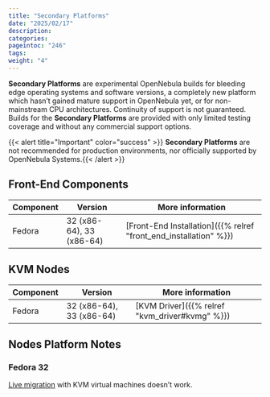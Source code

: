 ```yaml
---
title: "Secondary Platforms"
date: "2025/02/17"
description:
categories:
pageintoc: "246"
tags:
weight: "4"
---
```


<a id="secondary"></a>

<!--# Secondary Platforms -->

**Secondary Platforms** are experimental OpenNebula builds for bleeding edge operating systems and software versions, a completely new platform which hasn’t gained mature support in OpenNebula yet, or for non-mainstream CPU architectures. Continuity of support is not guaranteed. Builds for the **Secondary Platforms** are provided with only limited testing coverage and without any commercial support options.

{{< alert title="Important" color="success" >}}
**Secondary Platforms** are not recommended for production environments, nor officially supported by OpenNebula Systems.{{< /alert >}} 

## Front-End Components

| Component   | Version                  | More information                                                                                                                        |
|-------------|--------------------------|-----------------------------------------------------------------------------------------------------------------------------------------|
| Fedora      | 32 (x86-64), 33 (x86-64) | [Front-End Installation]({{% relref "front_end_installation" %}}) |

## KVM Nodes

| Component   | Version                  | More information                                                                                           |
|-------------|--------------------------|------------------------------------------------------------------------------------------------------------|
| Fedora      | 32 (x86-64), 33 (x86-64) | [KVM Driver]({{% relref "kvm_driver#kvmg" %}}) |

## Nodes Platform Notes

### Fedora 32

[Live migration](https://github.com/OpenNebula/one/issues/4695) with KVM virtual machines doesn’t work.
